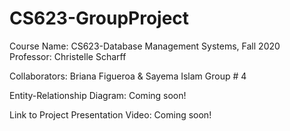 # CS623-GroupProject
Course Name: CS623-Database Management Systems, Fall 2020
Professor: Christelle Scharff

Collaborators: Briana Figueroa & Sayema Islam
Group # 4

Entity-Relationship Diagram:
    Coming soon!

Link to Project Presentation Video:
    Coming soon!